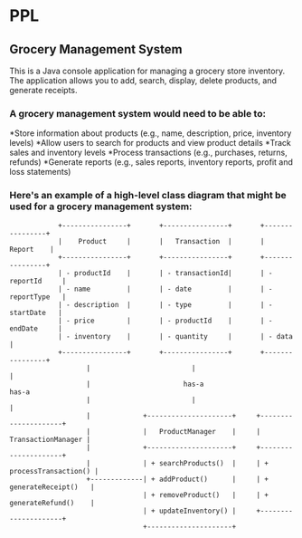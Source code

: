 # PPL
## Grocery Management System
This is a Java console application for managing a grocery store inventory. The application allows you to add, search, display, delete products, and generate receipts.

### A grocery management system would need to be able to:
*Store information about products (e.g., name, description, price, inventory levels)
*Allow users to search for products and view product details
*Track sales and inventory levels
*Process transactions (e.g., purchases, returns, refunds)
*Generate reports (e.g., sales reports, inventory reports, profit and loss statements)

### Here's an example of a high-level class diagram that might be used for a grocery management system:

                +----------------+       +----------------+       +----------------+
                |    Product     |       |   Transaction  |       |      Report    |
                +----------------+       +----------------+       +----------------+
                | - productId    |       | - transactionId|       | - reportId     |
                | - name         |       | - date         |       | - reportType   |
                | - description  |       | - type         |       | - startDate   |
                | - price        |       | - productId    |       | - endDate     |
                | - inventory    |       | - quantity     |       | - data        |
                +----------------+       +----------------+       +----------------+
                       |                         |                          |
                       |                       has-a                      has-a
                       |                         |                          |
                       |             +---------------------+     +---------------------+
                       |             |   ProductManager    |     |  TransactionManager |
                       |             +---------------------+     +---------------------+
                       |             | + searchProducts()  |     | + processTransaction() |
                       +-------------| + addProduct()      |     | + generateReceipt()   |
                                     | + removeProduct()   |     | + generateRefund()    |
                                     | + updateInventory() |     +---------------------+
                                     +---------------------+
